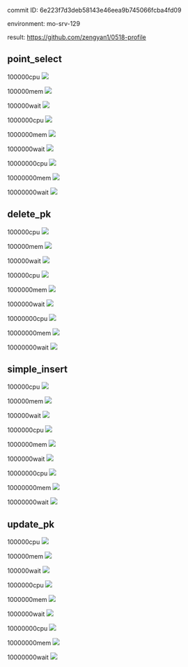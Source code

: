commit ID: 6e223f7d3deb58143e46eea9b745066fcba4fd09

environment: mo-srv-129

result: https://github.com/zengyan1/0518-profile

## point_select

100000cpu
![](https://github.com/zengyan1/0518-profile/blob/main/img/100000_select_cpu.png)

100000mem
![](https://github.com/zengyan1/0518-profile/blob/main/img/100000_select_mem.png)

100000wait
![](https://github.com/zengyan1/0518-profile/blob/main/100000_select.svg)

1000000cpu
![](https://github.com/zengyan1/0518-profile/blob/main/img/1000000_select_cpu.png)

1000000mem
![](https://github.com/zengyan1/0518-profile/blob/main/img/1000000_select_mem.png)

1000000wait
![](https://github.com/zengyan1/0518-profile/blob/main/1000000_select.svg)

10000000cpu
![](https://github.com/zengyan1/0518-profile/blob/main/img/10000000_select_cpu.png)

10000000mem
![](https://github.com/zengyan1/0518-profile/blob/main/img/10000000_select_mem.png)

10000000wait
![](https://github.com/zengyan1/0518-profile/blob/main/10000000_select.svg)

## delete_pk

100000cpu
![](https://github.com/zengyan1/0518-profile/blob/main/img/100000_delete_cpu.png)

100000mem
![](https://github.com/zengyan1/0518-profile/blob/main/img/100000_delete_mem.png)

100000wait
![](https://github.com/zengyan1/0518-profile/blob/main/100000_delete.svg)

100000cpu
![](https://github.com/zengyan1/0518-profile/blob/main/img/1000000_delete_cpu.png)

1000000mem
![](https://github.com/zengyan1/0518-profile/blob/main/img/1000000_delete_mem.png)

1000000wait
![](https://github.com/zengyan1/0518-profile/blob/main/1000000_delete.svg)

10000000cpu
![](https://github.com/zengyan1/0518-profile/blob/main/img/10000000_delete_cpu.png)

10000000mem
![](https://github.com/zengyan1/0518-profile/blob/main/img/10000000_delete_mem.png)

10000000wait
![](https://github.com/zengyan1/0518-profile/blob/main/10000000_delete.svg)

## simple_insert

100000cpu
![](https://github.com/zengyan1/0518-profile/blob/main/img/100000_insert_cpu.png)

100000mem
![](https://github.com/zengyan1/0518-profile/blob/main/img/100000_insert_mem.png)

100000wait
![](https://github.com/zengyan1/0518-profile/blob/main/100000_insert.svg)

1000000cpu
![](https://github.com/zengyan1/0518-profile/blob/main/img/1000000_insert_cpu.png)

1000000mem
![](https://github.com/zengyan1/0518-profile/blob/main/img/1000000_insert_mem.png)

1000000wait
![](https://github.com/zengyan1/0518-profile/blob/main/1000000_insert.svg)

10000000cpu
![](https://github.com/zengyan1/0518-profile/blob/main/img/10000000_insert_cpu.png)

10000000mem
![](https://github.com/zengyan1/0518-profile/blob/main/img/10000000_insert_mem.png)

10000000wait
![](https://github.com/zengyan1/0518-profile/blob/main/10000000_insert.svg)

## update_pk

100000cpu
![](https://github.com/zengyan1/0518-profile/blob/main/img/100000_update_cpu.png)

100000mem
![](https://github.com/zengyan1/0518-profile/blob/main/img/100000_update_mem.png)

100000wait
![](https://github.com/zengyan1/0518-profile/blob/main/100000_update.svg)

1000000cpu
![](https://github.com/zengyan1/0518-profile/blob/main/img/1000000_update_cpu.png)

1000000mem
![](https://github.com/zengyan1/0518-profile/blob/main/img/1000000_update_mem.png)

1000000wait
![](https://github.com/zengyan1/0518-profile/blob/main/1000000_update.svg)

10000000cpu
![](https://github.com/zengyan1/0518-profile/blob/main/img/10000000_update_cpu.png)

10000000mem
![](https://github.com/zengyan1/0518-profile/blob/main/img/10000000_update_mem.png)

10000000wait
![](https://github.com/zengyan1/0518-profile/blob/main/10000000_update.svg)
